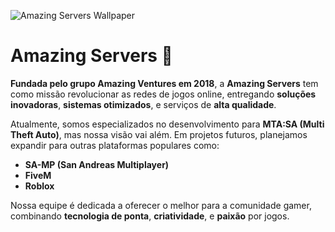 ![Amazing Servers Wallpaper](https://media.discordapp.net/attachments/975390448283684864/1242128503722344529/image.png)

# Amazing Servers 🚀  
**Fundada pelo grupo Amazing Ventures em 2018**, a **Amazing Servers** tem como missão revolucionar as redes de jogos online, entregando **soluções inovadoras**, **sistemas otimizados**, e serviços de **alta qualidade**.  

Atualmente, somos especializados no desenvolvimento para **MTA:SA (Multi Theft Auto)**, mas nossa visão vai além. Em projetos futuros, planejamos expandir para outras plataformas populares como:  
- **SA-MP (San Andreas Multiplayer)**  
- **FiveM**  
- **Roblox**  

Nossa equipe é dedicada a oferecer o melhor para a comunidade gamer, combinando **tecnologia de ponta**, **criatividade**, e **paixão** por jogos.
